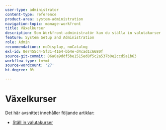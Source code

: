 ```yaml
---
user-type: administrator
content-type: reference
product-area: system-administration
navigation-topic: manage-workfront
title: Växelkurser
description: Som Workfront-administratör kan du ställa in valutakurser i Workfront.
feature: System Setup and Administration
role: Admin
recommendations: noDisplay, noCatalog
exl-id: 0e7455c4-5f31-4164-bb4e-d4cad1c6680f
source-git-commit: 86a0a9ddf5be1515ed8f5c2a537b0e2ccd5a1b63
workflow-type: tm+mt
source-wordcount: '27'
ht-degree: 0%

---
```


# Växelkurser

Det här avsnittet innehåller följande artiklar:

* [Ställ in valutakurser](../../../administration-and-setup/manage-workfront/exchange-rates/set-up-exchange-rates.md)
